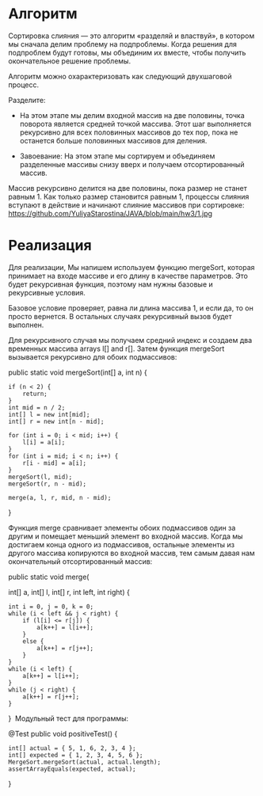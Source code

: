 <!-- Сортировка слияния в Java -->

# Алгоритм

Сортировка слияния — это алгоритм «разделяй и властвуй», в котором мы сначала делим проблему на подпроблемы. Когда решения для подпроблем будут готовы, мы объединим их вместе, чтобы получить окончательное решение проблемы.

Алгоритм можно охарактеризовать как следующий двухшаговой процесс.

Разделите:

* На этом этапе мы делим входной массив на две половины, точка поворота является средней точкой массива. Этот шаг выполняется рекурсивно для всех половинных массивов до тех пор, пока не останется больше половинных массивов для деления.

* Завоевание: На этом этапе мы сортируем и объединяем разделенные массивы снизу вверх и получаем отсортированный массив.

Mассив рекурсивно делится на две половины, пока размер не станет равным 1. Как только размер становится равным 1, процессы слияния вступают в действие и начинают слияние массивов при сортировке:
https://github.com/YuliyaStarostina/JAVA/blob/main/hw3/1.jpg



# Реализация

Для реализации, Мы напишем используем функцию mergeSort, которая принимает на входе массиве и его длину в качестве параметров. Это будет рекурсивная функция, поэтому нам нужны базовые и рекурсивные условия.

Базовое условие проверяет, равна ли длина массива 1, и если да, то он просто вернется. В остальных случаях рекурсивный вызов будет выполнен.

Для рекурсивного случая мы получаем средний индекс и создаем два временных массива arrays l[] and r[]. Затем функция mergeSort вызывается рекурсивно для обоих подмассивов:


public static void mergeSort(int[] a, int n) {
    
    if (n < 2) {
        return;
    }
    int mid = n / 2;
    int[] l = new int[mid];
    int[] r = new int[n - mid];

    for (int i = 0; i < mid; i++) {
        l[i] = a[i];
    }
    for (int i = mid; i < n; i++) {
        r[i - mid] = a[i];
    }
    mergeSort(l, mid);
    mergeSort(r, n - mid);

    merge(a, l, r, mid, n - mid);
}

Функция merge сравнивает элементы обоих подмассивов один за другим и помещает меньший элемент во входной массив.
Когда мы достигаем конца одного из подмассивов, остальные элементы из другого массива копируются во входной массив, тем самым давая нам окончательный отсортированный массив:

public static void merge(
  
  int[] a, int[] l, int[] r, int left, int right) {
    
    int i = 0, j = 0, k = 0;
    while (i < left && j < right) {
        if (l[i] <= r[j]) {
            a[k++] = l[i++];
        }
        else {
            a[k++] = r[j++];
        }
    }
    while (i < left) {
        a[k++] = l[i++];
    }
    while (j < right) {
        a[k++] = r[j++];
    }
}
​
Модульный тест для программы:

@Test
public void positiveTest() {

    int[] actual = { 5, 1, 6, 2, 3, 4 };
    int[] expected = { 1, 2, 3, 4, 5, 6 };
    MergeSort.mergeSort(actual, actual.length);
    assertArrayEquals(expected, actual);
}
